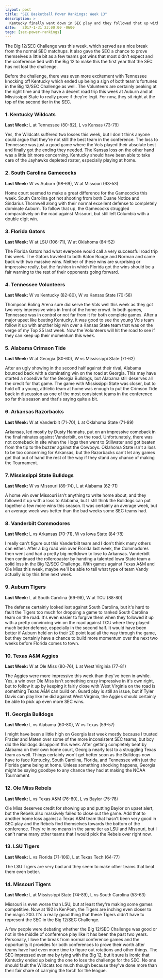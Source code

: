 ```yaml
---
layout: post
title: "SEC Basketball Power Rankings: Week 13"
description: >
  Kentucky finally went down in SEC play and they followed that up with a loss to Kansas as well but they still remain at the top.
date:   2017-1-31 23:00:00 -0600
tags: [sec-power-rankings]
---
```

The Big 12/SEC Challenge was this week, which served as a nice break from the normal SEC matchups. It also gave the SEC a chance to prove themselves a little bit as a few teams got wins that most didn't expect and the conference tied with the Big 12 to make this the first year that the SEC has not lost the challenge.

Before the challenge, there was even more excitement with Tennessee knocking off Kentucky which ended up being a sign of both team's fortunes in the Big 12/SEC Challenge as well. The Volunteers are certainly peaking at the right time and they have a decent road trip this week at Auburn and at Mississippi State to really prove if they're legit. For now, they sit right at the top of the second tier in the SEC.

### 1. Kentucky Wildcats
**Last Week:** L at Tennessee (80-82), L vs Kansas (73-79)

Yes, the Wildcats suffered two losses this week, but I don't think anyone could argue that they're not still the best team in the conference. The loss to Tennessee was just a good game where the Vols played their absolute best and finally got the ending they needed. The Kansas loss on the other hand was a little bit more concerning. Kentucky should have been able to take care of the Jayhawks depleted roster, especially playing at home.

### 2. South Carolina Gamecocks
**Last Week:** W vs Auburn (98-69), W at Missouri (63-53)

Home court seemed to make a great difference for the Gamecocks this week. South Carolina got hot shooting from both Duane Notice and Sindarius Thornwell along with their normal excellent defense to completely dominate Auburn. To follow that up, the Gamecocks struggled comparatively on the road against Missouri, but still left Columbia with a double digit win.

### 3. Florida Gators
**Last Week:** W at LSU (106-71), W at Oklahoma (84-52)

The Florida Gators had what everyone would call a very successful road trip this week. The Gators traveled to both Baton Rouge and Norman and came back with two massive wins. Neither of these wins are surprising or impressive really, but the fashion in which Florida got the wins should be a fair warning to the rest of their opponents going forward.

### 4. Tennessee Volunteers
**Last Week:** W vs Kentucky (82-80), W vs Kansas State (70-58)

Thompson Boling Arena sure did serve the Vols well this week as they got two very impressive wins in front of the home crowd. In both games, Tennessee was in control or not far from it for both complete games. After a major upset like beating Kentucky, it was good to see the young Vols team follow it up with another big win over a Kansas State team that was on the verge of my Top 25 last week. Now the Volunteers will hit the road to see if they can keep up their momentum this week.

### 5. Alabama Crimson Tide
**Last Week:** W at Georgia (80-60), W vs Mississippi State (71-62)

After an ugly showing in the second half against their rival, Alabama bounced back with a dominating win on the road at Georgia. This may have started a nosedive for the Georgia Bulldogs, but Alabama still deserves all the credit for that game. The game with Mississippi State was closer, but to hold off a young, athletic team at home was enough to put the Crimson Tide back in discussion as one of the most consistent teams in the conference so far this season and that's saying quite a bit.

### 6. Arkansas Razorbacks
**Last Week:** W at Vanderbilt (71-70), L at Oklahoma State (71-99)

Arkansas, led mostly by Dusty Hannahs, put on an impressive comeback in the final minutes against Vanderbilt, on the road. Unfortunately, there was not comeback in site when the Hogs then went to Stillwater and got beaten from the tip to the buzzer against the Cowboys. Oklahoma State isn't a loss to be too concerning for Arkansas, but the Razorbacks can't let any games get that out of hand the rest of the way if they stand any chance of making the Tournament.

### 7. Mississippi State Bulldogs
**Last Week:** W vs Missouri (89-74), L at Alabama (62-71)

A home win over Missouri isn't anything to write home about, and they followed it up with a loss to Alabama, but I still think the Bulldogs can put together a few more wins this season. It was certainly an average week, but an average week was better than the bad weeks some SEC teams had.

### 8. Vanderbilt Commodores
**Last Week:** L vs Arkansas (70-71), W vs Iowa State (84-78)

I really can't figure out this Vanderbilt team and I don't think many others can either. After a big road win over Florida last week, the Commodores then went and had a pretty big meltdown to lose to Arkansas. Vanderbilt then continued the rollercoaster by handing a talented Iowa State team a solid loss in the Big 12/SEC Challenge. With games against Texas A&M and Ole Miss this week, maybe we'll be able to tell what type of team Vandy actually is by this time next week.

### 9. Auburn Tigers
**Last Week:** L at South Carolina (69-98), W at TCU (88-80)

The defense certainly looked lost against South Carolina, but it's hard to fault the Tigers too much for dropping a game to ranked South Carolina team on the road. It's even easier to forgive them when they followed it up with a pretty convincing win on the road against TCU where they played much better defense, especially in the second half. It would have been better if Auburn held on to their 20 point lead all the way through the game, but they certainly have a chance to build more momentum over the next two weeks before Florida comes to town.

### 10. Texas A&M Aggies
**Last Week:** W at Ole Miss (80-76), L at West Virginia (77-81)

The Aggies were more impressive this week than they've been in awhile. Yes, a win over Ole Miss isn't something crazy impressive in it's own right, but to follow it up by keeping it fairly close with West Virginia on the road is something Texas A&M can build on. Guard play is still an issue, but if Tyler Davis can play like he did against West Virginia, the Aggies should certainly be able to pick up even more SEC wins.

### 11. Georgia Bulldogs
**Last Week:** L vs Alabama (60-80), W vs Texas (59-57)

I might have been a little high on Georgia last week mostly because I trusted Frazier and Maten over some of the more inconsistent SEC teams, but boy did the Bulldogs disappoint this week. After getting completely beat by Alabama on their own home court, Georgia nearly lost to a struggling Texas team as well. Things certainly won't get better soon as the Bulldogs now have to face Kentucky, South Carolina, Florida, and Tennessee with just the Florida game being at home. Unless something shocking happens, Georgia might be saying goodbye to any chance they had at making the NCAA Tournament.

### 12. Ole Miss Rebels
**Last Week:** L vs Texas A&M (76-80), L vs Baylor (75-78)

Ole Miss deserves credit for showing up and putting Baylor on upset alert, but the Rebels also massively failed to close out the game. Add that to another home loss against a Texas A&M team that hasn't been very good in SEC play and the Rebels find themselves towards the bottom of the conference. They're in no means in the same tier as LSU and Missouri, but I can't name many other teams that I would pick the Rebels over right now.

### 13. LSU Tigers
**Last Week:** L vs Florida (71-106), L at Texas Tech (64-77)

The LSU Tigers are very bad and they seem to make other teams that beat them even better.

### 14. Missouri Tigers
**Last Week:** L at Mississippi State (74-89), L vs South Carolina (53-63)

Missouri is even worse than LSU, but at least they're making some games competitive. Now at 192 in KenPom, the Tigers are inching even closer to the magic 200. It's a really good thing that these Tigers didn't have to represent the SEC in the Big 12/SEC Challenge.

A few people were debating whether the Big 12/SEC Challenge was good or not in the middle of conference play like it has been the past two years. Personally, I love the break from normal conference games and the opportunity it provides for both conferences to prove their worth after teams have had even more time to figure out rotations and other things. The SEC impressed even me by tying with the Big 12, but it sure is ironic that Kentucky ended up being the one to lose the challenge for the SEC. No one should fault the Wildcats too much though because they've done more than their fair share of carrying the torch for the league.
